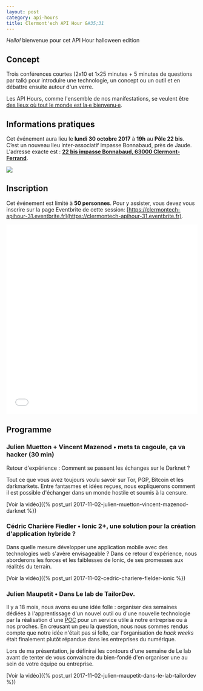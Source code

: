 ```yaml
---
layout: post
category: api-hours
title: Clermont'ech API Hour &#35;31
---
```


_Hello!_ bienvenue pour cet API Hour halloween edition

## Concept

Trois conférences courtes (2x10 et 1x25 minutes + 5 minutes de questions par talk)
pour introduire une technologie, un concept ou un outil et en débattre ensuite
autour d'un verre.

Les API Hours, comme l'ensemble de nos manifestations, se veulent être [des
lieux où tout le monde est la·e bienvenu·e](/code-of-conduct.html).


## Informations pratiques

Cet événement aura lieu le **lundi 30 octobre 2017** à **19h** au **Pôle 22 bis**.  C’est un nouveau lieu
inter-associatif impasse Bonnabaud, près de Jaude.  L'adresse exacte est : [**22 bis impasse Bonnabaud, 63000 Clermont-Ferrand**](https://goo.gl/maps/KRs8ibVn6nu).

[![](http://maps.googleapis.com/maps/api/staticmap?center=22+Impasse+Bonnabaud%2C+63000+Clermont-Ferrand&size=600x400&sensor=false&markers=color:red%7C45.775138,3.078713)](https://goo.gl/maps/KRs8ibVn6nu)

## Inscription

Cet événement est limité à **50 personnes**.  Pour y assister, vous devez vous
inscrire sur la page Eventbrite de cette session: [https://clermontech-apihour-31.eventbrite.fr](https://clermontech-apihour-31.eventbrite.fr).

<iframe src="//eventbrite.fr/tickets-external?eid=38886144505&ref=etckt" frameborder="0" height="500" width="100%" vspace="0" hspace="0" marginheight="5" marginwidth="5" scrolling="auto" allowtransparency="true"></iframe>


## Programme

### Julien Muetton + Vincent Mazenod • mets ta cagoule, ça va hacker (30 min)

Retour d'expérience : Comment se passent les échanges sur le Darknet ?

Tout ce que vous avez toujours voulu savoir sur Tor, PGP, Bitcoin et les darkmarkets.
Entre fantasmes et idées reçues, nous expliquerons comment il est possible d'échanger dans un monde hostile et soumis à la censure.

[Voir la vidéo]({% post_url 2017-11-02-julien-muetton-vincent-mazenod-darknet %})

### Cédric Charière Fiedler • Ionic 2+, une solution pour la création d'application hybride ?

Dans quelle mesure développer une application mobile avec des technologies web s'avère envisageable ?
Dans ce retour d'expérience, nous aborderons les forces et les faiblesses de Ionic, de ses promesses
aux réalités du terrain.

[Voir la vidéo]({% post_url 2017-11-02-cedric-chariere-fielder-ionic %})

### Julien Maupetit • Dans Le lab de TailorDev.

Il y a 18 mois, nous avons eu une idée folle : organiser des semaines dédiées à l'apprentissage d'un nouvel outil ou d'une nouvelle technologie par la réalisation d'une [POC](https://en.wikipedia.org/wiki/Proof_of_concept) pour un service utile à notre entreprise ou à nos proches. En creusant un peu la question, nous nous sommes rendus compte que notre idée n'était pas si folle, car l'organisation de _hack weeks_ était finalement plutôt répandue dans les entreprises du numérique.

Lors de ma présentation, je définirai les contours d'une semaine de Le lab avant de tenter de vous convaincre du bien-fondé d'en organiser une au sein de votre équipe ou entreprise.

[Voir la vidéo]({% post_url 2017-11-02-julien-maupetit-dans-le-lab-tailordev %})

